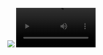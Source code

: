 <a href="https://codeclimate.com/github/KazakovaET/P1/maintainability"><img src="https://api.codeclimate.com/v1/badges/0c5da2967bbee0eabded/maintainability" /></a>
<video src= 'https://drive.google.com/file/d/1tV_eOZ_vXbatO5XR2A6vn7xtkaovlewR/view?usp=sharing' width=180/>

